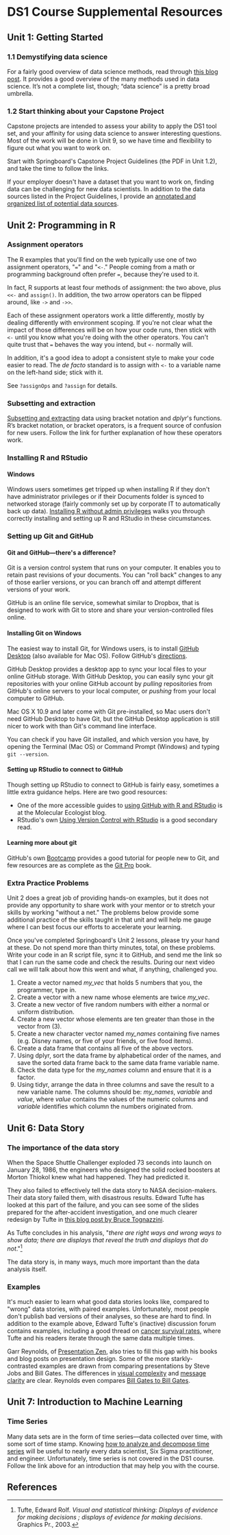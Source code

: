 # DS1 Course Supplemental Resources

## Unit 1: Getting Started

### 1.1 Demystifying data science

For a fairly good overview of data science methods, read through [this blog post](http://www.thearling.com/text/dmtechniques/dmtechniques.htm). It provides a good overview of the many methods used in data science. It’s not a complete list, though; “data science” is a pretty broad umbrella.

### 1.2 Start thinking about your Capstone Project

Capstone projects are intended to assess your ability to apply the DS1 tool set, and your affinity for using data science to answer interesting questions. Most of the work will be done in Unit 9, so we have time and flexibility to figure out what you want to work on.

Start with Springboard's Capstone Project Guidelines (the PDF in Unit 1.2), and take the time to follow the links.

If your employer doesn't have a dataset that you want to work on, finding data can be challenging for new data scientists. In addition to the data sources listed in the Project Guidelines, I provide an [annotated and organized list of potential data sources](Project_ideas_and_data_sources.md).


## Unit 2: Programming in R

### Assignment operators

The R examples that you'll find on the web typically use one of two assignment operators, "`=`" and "`<-`." People coming from a math or programming background often prefer `=`, because they're used to it.

In fact, R supports at least four methods of assignment: the two above, plus `<<-` and `assign()`. In addition, the two arrow operators can be flipped around, like `->` and `->>`.

Each of these assignment operators work a little differently, mostly by dealing differently with environment scoping. If you're not clear what the impact of those differences will be on how your code runs, then stick with `<-` until you know what you're doing with the other operators. You can't quite trust that `=` behaves the way you intend, but `<-` normally will.

In addition, it's a good idea to adopt a consistent style to make your code easier to read. The _de facto_ standard is to assign with `<-` to a variable name on the left-hand side; stick with it.

See `?assignOps` and `?assign` for details.

### Subsetting and extraction

[Subsetting and extracting](http://rpubs.com/tomhopper/182940) data using bracket notation and _dplyr_'s functions. R’s bracket notation, or bracket operators, is a frequent source of confusion for new users. Follow the link for further explanation of how these operators work.

### Installing R and RStudio

#### Windows

Windows users sometimes get tripped up when installing R if they don't have administrator privileges or if their Documents folder is synced to networked storage (fairly commonly set up by corporate IT to automatically back up data). [Installing R without admin privileges](http://rpubs.com/tomhopper/windows_nonadmin_install) walks you through correctly installing and setting up R and RStudio in these circumstances.

### Setting up Git and GitHub

#### Git and GitHub&mdash;there's a difference?

Git is a version control system that runs on your computer. It enables you to retain past revisions of your documents. You can "roll back" changes to any of those earlier versions, or you can branch off and attempt different versions of your work.

GitHub is an online file service, somewhat similar to Dropbox, that is designed to work with Git to store and share your version-controlled files online.

#### Installing Git on Windows

The easiest way to install Git, for Windows users, is to install [GitHub Desktop](https://desktop.github.com) (also available for Mac OS). Follow GitHub's [directions](https://help.github.com/desktop/guides/getting-started-with-github-desktop/installing-github-desktop/).

GitHub Desktop provides a desktop app to sync your local files to your online GitHub storage. With GitHub Desktop, you can easily sync your git repositories with your online GitHub account by _pulling_ repositories from GitHub's online servers to your local computer, or _pushing_ from your local computer to GitHub.

Mac OS X 10.9 and later come with Git pre-installed, so Mac users don't need GitHub Desktop to have Git, but the GitHub Desktop application is still nicer to work with than Git's command line interface.

You can check if you have Git installed, and which version you have, by opening the Terminal (Mac OS) or Command Prompt (Windows) and typing `git --version`.

#### Setting up RStudio to connect to GitHub

Though setting up RStudio to connect to GitHub is fairly easy, sometimes a little extra guidance helps. Here are two good resources:

* One of the more accessible guides to [using GitHub with R and RStudio](http://www.molecularecologist.com/2013/11/using-github-with-r-and-rstudio/) is at the Molecular Ecologist blog.
* RStudio's own [Using Version Control with RStudio](https://support.rstudio.com/hc/en-us/articles/200532077-Version-Control-with-Git-and-SVN) is a good secondary read.

#### Learning more about git

GitHub's own [Bootcamp](https://help.github.com/categories/bootcamp/) provides a good tutorial for people new to Git, and few resources are as complete as the [Git Pro](https://git-scm.com/book/en/v2) book.

### Extra Practice Problems

Unit 2 does a great job of providing hands-on examples, but it does not provide any opportunity to share work with your mentor or to stretch your skills by working "without a net." The problems below provide some additional practice of the skills taught in that unit and will help me gauge where I can best focus our efforts to accelerate your learning.

Once you've completed Springboard's Unit 2 lessons, please try your hand at these. Do not spend more than thirty minutes, total, on these problems. Write your code in an R script file, sync it to GitHub, and send me the link so that I can run the same code and check the results. During our next video call we will talk about how this went and what, if anything, challenged you.

1. Create a vector named *my_vec* that holds 5 numbers that you, the programmer, type in.
2. Create a vector with a new name whose elements are twice *my_vec*.
3. Create a new vector of five random numbers with either a normal or uniform distribution.
4. Create a new vector whose elements are ten greater than those in the vector from (3).
5. Create a new character vector named *my_names* containing five names (e.g. Disney names, or five of your friends, or five food items).
6. Create a data frame that contains all five of the above vectors.
7. Using dplyr, sort the data frame by alphabetical order of the names, and save the sorted data frame back to the same data frame variable name.
8. Check the data type for the *my_names* column and ensure that it is a factor.
9. Using tidyr, arrange the data in three columns and save the result to a new variable name. The columns should be: *my_names*, *variable* and *value*, where *value* contains the values of the numeric columns and *variable* identifies which column the numbers originated from.

## Unit 6: Data Story

### The importance of the data story

When the Space Shuttle Challenger exploded 73 seconds into launch on January 28, 1986, the engineers who designed the solid rocked boosters at Morton Thiokol knew what had happened. They had predicted it.

They also failed to effectively tell the data story to NASA decision-makers. Their data story failed them, with disastrous results. Edward Tufte has looked at this part of the failure, and you can see some of the slides prepared for the after-accident investigation, and one much clearer redesign by Tufte in [this blog post by Bruce Tognazzini](http://www.asktog.com/books/challengerExerpt.html).

As Tufte concludes in his analysis, "_there are right ways and wrong ways to show data; there are displays that reveal the truth and displays that do not_."[^1]

The data story is, in many ways, much more important than the data analysis itself.

### Examples

It's much easier to learn what good data stories looks like, compared to "wrong" data stories, with paired examples. Unfortunately, most people don't publish bad versions of their analyses, so these are hard to find. In addition to the example above, Edward Tufte's (inactive) discussion forum contains examples, including a good thread on [cancer survival rates](https://www.edwardtufte.com/bboard/q-and-a-fetch-msg?msg_id=0000Jr&topic_id=1&topic=Ask+E%2eT%2e), where Tufte and his readers iterate through the same data multiple times.

Garr Reynolds, of [Presentation Zen](http://www.presentationzen.com), also tries to fill this gap with his books and blog posts on presentation design. Some of the more starkly-contrasted examples are drawn from comparing presentations by Steve Jobs and Bill Gates. The differences in [visual complexity](http://www.presentationzen.com/presentationzen/2005/11/the_zen_estheti.html) and [message clarity](http://www.presentationzen.com/presentationzen/2007/09/steve-bill-redu.html) are clear. Reynolds even compares [Bill Gates to Bill Gates](http://www.presentationzen.com/presentationzen/2010/08/the-naked-transformation-of-bill-gates-the-presenter.html).

## Unit 7: Introduction to Machine Learning

### Time Series

Many data sets are in the form of time series&mdash;data collected over time, with some sort of time stamp. Knowing [how to analyze and decompose time series](http://rpubs.com/tomhopper/354688) will be useful to nearly every data scientist, Six Sigma practitioner, and engineer. Unfortunately, time series is not covered in the DS1 course. Follow the link above for an introduction that may help you with the course.

## References

[^1]: Tufte, Edward Rolf. *Visual and statistical thinking: Displays of evidence for making decisions ; displays of evidence for making decisions*. Graphics Pr., 2003.